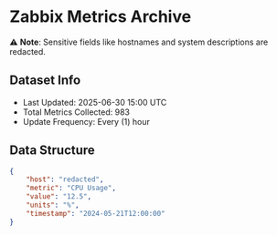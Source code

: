 # Zabbix Metrics Archive

⚠️ **Note**: Sensitive fields like hostnames and system descriptions are redacted.

## Dataset Info
- Last Updated: 2025-06-30 15:00 UTC
- Total Metrics Collected: 983
- Update Frequency: Every (1) hour

## Data Structure
```json
{
    "host": "redacted",
    "metric": "CPU Usage",
    "value": "12.5",
    "units": "%",
    "timestamp": "2024-05-21T12:00:00"
}
```
